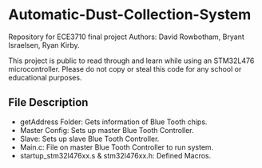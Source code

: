 # Automatic-Dust-Collection-System
Repository for ECE3710 final project
Authors: David Rowbotham, Bryant Israelsen, Ryan Kirby.

This project is public to read through and learn while using an STM32L476 microcontroller. Please do not copy or steal this code for any school or educational purposes.

## File Description
- getAddress Folder: Gets information of Blue Tooth chips. 
- Master Config: Sets up master Blue Tooth Controller. 
- Slave: Sets up slave Blue Tooth Controller.
- Main.c: File on master Blue Tooth Controller to run system.
- startup_stm32l476xx.s & stm32l476xx.h: Defined Macros. 
